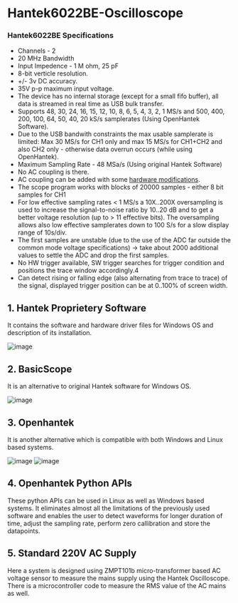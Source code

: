 # Hantek6022BE-Oscilloscope

### Hantek6022BE Specifications

* Channels - 2
* 20 MHz Bandwidth
* Input Impedence - 1 M ohm, 25 pF
* 8-bit verticle resolution.
* +/- 3v DC accuracy.
* 35V p-p maximum input voltage.
* The device has no internal storage (except for a small fifo buffer), all data is streamed in real time as USB bulk transfer.
* Supports 48, 30, 24, 16, 15, 12, 10, 8, 6, 5, 4, 3, 2, 1 MS/s and 500, 400, 200, 100, 64, 50, 40, 20 kS/s samplerates (Using OpenHantek Software).
* Due to the USB bandwith constraints the max usable samplerate is limited: Max 30 MS/s for CH1 only and max 15 MS/s for CH1+CH2 and also CH2 only - otherwise data overrun occurs (while using OpenHantek).
* Maximum Sampling Rate - 48 MSa/s (Using original Hantek Software)
* No AC coupling is there. 
* AC coupling can be added with some [hardware modifications](https://github.com/OpenHantek/OpenHantek6022/blob/main/docs/HANTEK6022_AC_Modification.pdf).
* The scope program works with blocks of 20000 samples - either 8 bit samples for CH1
* For low effective sampling rates < 1 MS/s a 10X..200X oversampling is used to increase the signal-to-noise ratio by 10..20 dB and to get a better voltage resolution (up to > 11 effective bits). The oversampling allows also low effective samplerates down to 100 S/s for a slow display range of 10s/div.
* The first samples are unstable (due to the use of the ADC far outside the common mode voltage specifications) -> take about 2000 additional values to settle the ADC and drop the first samples.
* No HW trigger available, SW trigger searches for trigger condition and positions the trace window accordingly.4
* Can detect rising or falling edge (also alternating from trace to trace) of the signal, displayed trigger position can be at 0..100% of screen width.



## 1. Hantek Proprietery Software

It contains the software and hardware driver files for Windows OS and description of its installation.

![image](https://user-images.githubusercontent.com/51395566/187034178-7717568d-e8a0-4d95-be8e-599293495401.png)

## 2. BasicScope

It is an alternative to original Hantek software for Windows OS.

![image](https://user-images.githubusercontent.com/51395566/187034166-a21f75e2-a7df-4901-a128-e1a5dcc052a2.png)

## 3. Openhantek

It is another alternative which is compatible with both Windows and Linux based systems.

![image](https://user-images.githubusercontent.com/51395566/187034220-45a88053-bfbf-4c25-b121-d7a7426ab98b.png)
![image](https://user-images.githubusercontent.com/51395566/187034233-02e29fe4-2471-4cbb-a14c-376ad0043b4f.png)

## 4. Openhantek Python APIs

These python APIs can be used in Linux as well as Windows based systems. It eliminates almost all the limitations of the previously used software and enables the user to detect waveforms for longer duration of time, adjust the sampling rate, perform zero callibration and store the datapoints.

## 5. Standard 220V AC Supply

Here a system is designed using ZMPT101b micro-transformer based AC voltage sensor to measure the mains supply using the Hantek Oscilloscope. There is a microcontroller code to measure the RMS value of the AC mains as well.
